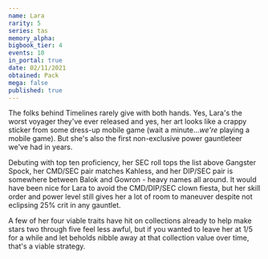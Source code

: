 ```yaml
---
name: Lara
rarity: 5
series: tas
memory_alpha:
bigbook_tier: 4
events: 10
in_portal: true
date: 02/11/2021
obtained: Pack
mega: false
published: true
---
```


The folks behind Timelines rarely give with both hands. Yes, Lara's the worst voyager they've ever released and yes, her art looks like a crappy sticker from some dress-up mobile game (wait a minute...*we're* playing a mobile game). But she's also the first non-exclusive power gauntleteer we've had in years.

Debuting with top ten proficiency, her SEC roll tops the list above Gangster Spock, her CMD/SEC pair matches Kahless, and her DIP/SEC pair is somewhere between Balok and Gowron - heavy names all around. It would have been nice for Lara to avoid the CMD/DIP/SEC clown fiesta, but her skill order and power level still gives her a lot of room to maneuver despite not eclipsing 25% crit in any gauntlet.

A few of her four viable traits have hit on collections already to help make stars two through five feel less awful, but if you wanted to leave her at 1/5 for a while and let beholds nibble away at that collection value over time, that's a viable strategy.
